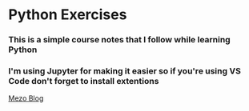 # Python Exercises 
### This is a simple course notes that I follow while learning Python 
### I'm using Jupyter for making it easier so if you're using VS Code don't forget to install extentions 

[Mezo Blog](http://www.mzekiosmancik.com/)
